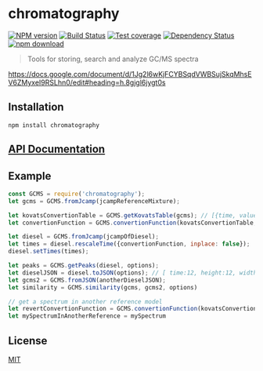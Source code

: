 # chromatography

  [![NPM version][npm-image]][npm-url]
  [![Build Status][travis-image]][travis-url]
  [![Test coverage][coveralls-image]][coveralls-url]
  [![Dependency Status][daviddm-image]][daviddm-url]
  [![npm download][download-image]][download-url]

> Tools for storing, search and analyze GC/MS spectra

https://docs.google.com/document/d/1Jg2l6wKjFCYBSqdVWBSujSkqMhsEV6ZMyxeI9RSLhn0/edit#heading=h.8gjgl6jygt0s

## Installation

`npm install chromatography`

## [API Documentation](https://cheminfo-js.github.io/chromatography/)

## Example

```js
const GCMS = require('chromatography');
let gcms = GCMS.fromJcamp(jcampReferenceMixture);

let kovatsConvertionTable = GCMS.getKovatsTable(gcms); // [{time, value}, ]
let convertionFunction = GCMS.convertionFunction(kovatsConvertionTable, {});

let diesel = GCMS.fromJcamp(jcampOfDiesel);
let times = diesel.rescaleTime({convertionFunction, inplace: false});
diesel.setTimes(times);

let peaks = GCMS.getPeaks(diesel, options);
let dieselJSON = diesel.toJSON(options); // [ time:12, height:12, width: 3, mass: [{mass, intensity}] ]
let gcms2 = GCMS.fromJSON(anotherDieselJSON);
let similarity = GCMS.similarity(gcms, gcms2, options)

// get a spectrum in another reference model
let revertConvertionFunction = GCMS.convertionFunction(kovatsConvertionTable, {revert: true});
let mySpectrumInAnotherReference = mySpectrum
```

## License

[MIT](./LICENSE)

[npm-image]: https://badge.fury.io/js/chromatography.svg
[npm-url]: https://npmjs.org/package/chromatography
[travis-image]: https://travis-ci.org/cheminfo-js/chromatography.svg?branch=master
[travis-url]: https://travis-ci.org/cheminfo-js/chromatography
[coveralls-image]: https://img.shields.io/coveralls/cheminfo-js/chromatography.svg?style=flat-square
[coveralls-url]: https://coveralls.io/github/cheminfo-js/chromatography
[daviddm-image]: https://david-dm.org/cheminfo-js/chromatography.svg?theme=shields.io
[daviddm-url]: https://david-dm.org/cheminfo-js/chromatography
[download-image]: https://img.shields.io/npm/dm/chromatography.svg?style=flat-square
[download-url]: https://npmjs.org/package/chromatography